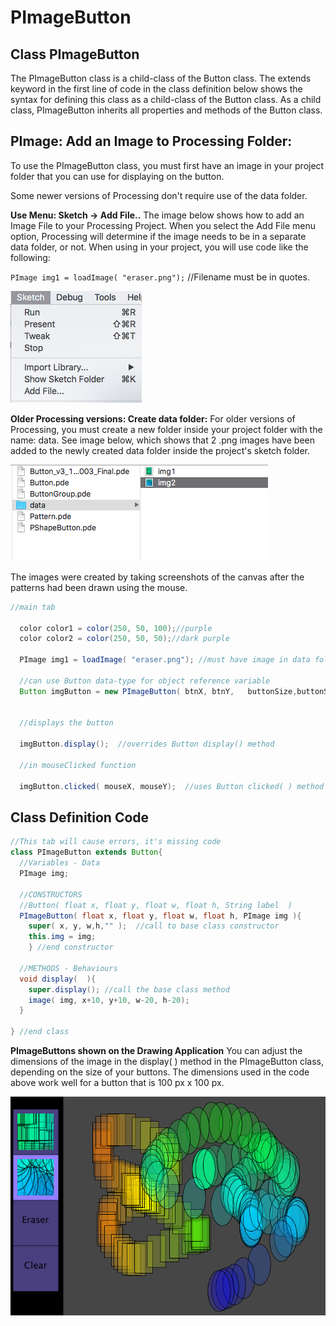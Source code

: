 # PImageButton

## Class PImageButton

The PImageButton class is a child-class of the Button class. The extends keyword in the first line of code in the class definition below shows the syntax for defining this class as a child-class of the Button class. As a child class, PImageButton inherits all properties and methods of the Button class.

## PImage: Add an Image to Processing Folder:

To use the PImageButton class, you must first have an image in your project folder that you can use for displaying on the button.

Some newer versions of Processing don't require use of the data folder.

**Use Menu: Sketch -&gt; Add File..** The image below shows how to add an Image File to your Processing Project. When you select the Add File menu option, Processing will determine if the image needs to be in a separate data folder, or not. When using in your project, you will use code like the following:

`PImage img1 = loadImage( "eraser.png");` //Filename must be in quotes.

![](../../.gitbook/assets/screen-shot-2019-04-28-at-8.13.16-am.png)

**Older Processing versions: Create data folder:**  For older versions of Processing, you must create a new folder inside your project folder with the name: data. See image below, which shows that 2 .png images have been added to the newly created data folder inside the project's sketch folder.

![](../../.gitbook/assets/screen-shot-2018-04-07-at-3.08.50-pm.png)

The images were created by taking screenshots of the canvas after the patterns had been drawn using the mouse.

```java
//main tab

  color color1 = color(250, 50, 100);//purple
  color color2 = color(250, 50, 50);//dark purple

  PImage img1 = loadImage( "eraser.png"); //must have image in data folder inside processing project

  //can use Button data-type for object reference variable 
  Button imgButton = new PImageButton( btnX, btnY,   buttonSize,buttonSize, color1 ,color2 ,  img1);


  //displays the button

  imgButton.display();  //overrides Button display() method

  //in mouseClicked function

  imgButton.clicked( mouseX, mouseY);  //uses Button clicked( ) method
```

## Class Definition Code

```java
//This tab will cause errors, it's missing code
class PImageButton extends Button{
  //Variables - Data
  PImage img;
 
  //CONSTRUCTORS
  //Button( float x, float y, float w, float h, String label  )
  PImageButton( float x, float y, float w, float h, PImage img ){
    super( x, y, w,h,"" );  //call to base class constructor
    this.img = img;
    } //end constructor
  
  //METHODS - Behaviours
  void display(  ){
    super.display(); //call the base class method
    image( img, x+10, y+10, w-20, h-20);
  }
  
} //end class
```

**PImageButtons shown on the Drawing Application** You can adjust the dimensions of the image in the display\( \) method in the PImageButton class, depending on the size of your buttons. The dimensions used in the code above work well for a button that is 100 px x 100 px.

![](../../.gitbook/assets/screen-shot-2018-04-07-at-3.13.55-pm.png)

